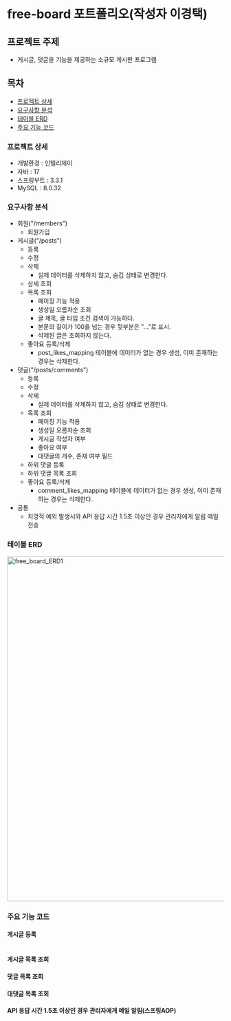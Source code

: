 # free-board 포트폴리오(작성자 이경택)
## 프로젝트 주제
- 게시글, 댓글을 기능을 제공하는 소규모 게시판 프로그램

## 목차
- [프로젝트 상세](#프로젝트-상석세)
- [요구사항 분석](#요구사항-분석)
- [테이블 ERD](#테이블-ERD)
- [주요 기능 코드](#주요-기능-코드)

### 프로젝트 상세
- 개발환경 : 인텔리제이
- 자바 : 17
- 스프링부트 : 3.3.1
- MySQL : 8.0.32

### 요구사항 분석
- 회원("/members")
  - 회원가입
- 게시글("/posts")
  - 등록
  - 수정
  - 삭제
    - 실제 데이터를 삭제하지 않고, 숨김 상태로 변경한다.
  - 상세 조회
  - 목록 조회
    - 페이징 기능 적용
    - 생성일 오름차순 조회
    - 글 제목, 글 타입 조건 검색이 가능하다.
    - 본문의 길이가 100을 넘는 경우 뒷부분은 "..."로 표시.
    - 삭제된 글은 조회하지 않는다.
  - 좋아요 등록/삭제
    - post_likes_mapping 테이블에 데이터가 없는 경우 생성, 이미 존재하는 경우는 삭제한다. 
- 댓글("/posts/comments")
  - 등록
  - 수정
  - 삭제
    - 실제 데이터를 삭제하지 않고, 숨김 상태로 변경한다.
  - 목록 조회
    - 페이징 기능 적용
    - 생성일 오름차순 조회
    - 게시글 작성자 여부
    - 좋아요 여부
    - 대댓글의 개수, 존재 여부 필드
  - 하위 댓글 등록
  - 하위 댓글 목록 조회
  - 좋아요 등록/삭제
    - comment_likes_mapping 테이블에 데이터가 없는 경우 생성, 이미 존재하는 경우는 삭제한다.
- 공통
  - 치명적 예외 발생시와 API 응답 시간 1.5초 이상인 경우 관리자에게 알림 메일 전송

### 테이블 ERD
<img width="800" alt="free_board_ERD1" src="https://github.com/user-attachments/assets/b9e27313-f564-49a3-9d3d-edf89bbe6013">

### 주요 기능 코드
#### 게시글 등록
```
```
#### 게시글 목록 조회
#### 댓글 목록 조회
#### 대댓글 목록 조회
#### API 응답 시간 1.5초 이상인 경우 관리자에게 메일 알림(스프링AOP)
